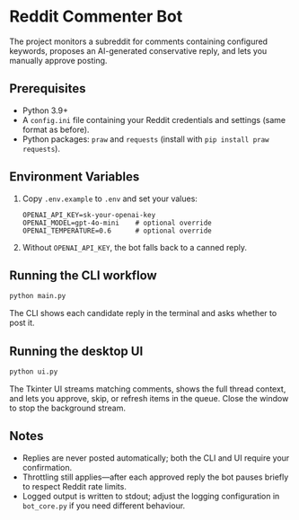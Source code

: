 # Reddit Commenter Bot

The project monitors a subreddit for comments containing configured keywords, proposes an AI-generated conservative reply, and lets you manually approve posting.

## Prerequisites
- Python 3.9+
- A `config.ini` file containing your Reddit credentials and settings (same format as before).
- Python packages: `praw` and `requests` (install with `pip install praw requests`).

## Environment Variables
1. Copy `.env.example` to `.env` and set your values:
   ```env
   OPENAI_API_KEY=sk-your-openai-key
   OPENAI_MODEL=gpt-4o-mini    # optional override
   OPENAI_TEMPERATURE=0.6      # optional override
   ```
2. Without `OPENAI_API_KEY`, the bot falls back to a canned reply.

## Running the CLI workflow
```bash
python main.py
```
The CLI shows each candidate reply in the terminal and asks whether to post it.

## Running the desktop UI
```bash
python ui.py
```
The Tkinter UI streams matching comments, shows the full thread context, and lets you approve, skip, or refresh items in the queue. Close the window to stop the background stream.

## Notes
- Replies are never posted automatically; both the CLI and UI require your confirmation.
- Throttling still applies—after each approved reply the bot pauses briefly to respect Reddit rate limits.
- Logged output is written to stdout; adjust the logging configuration in `bot_core.py` if you need different behaviour.
